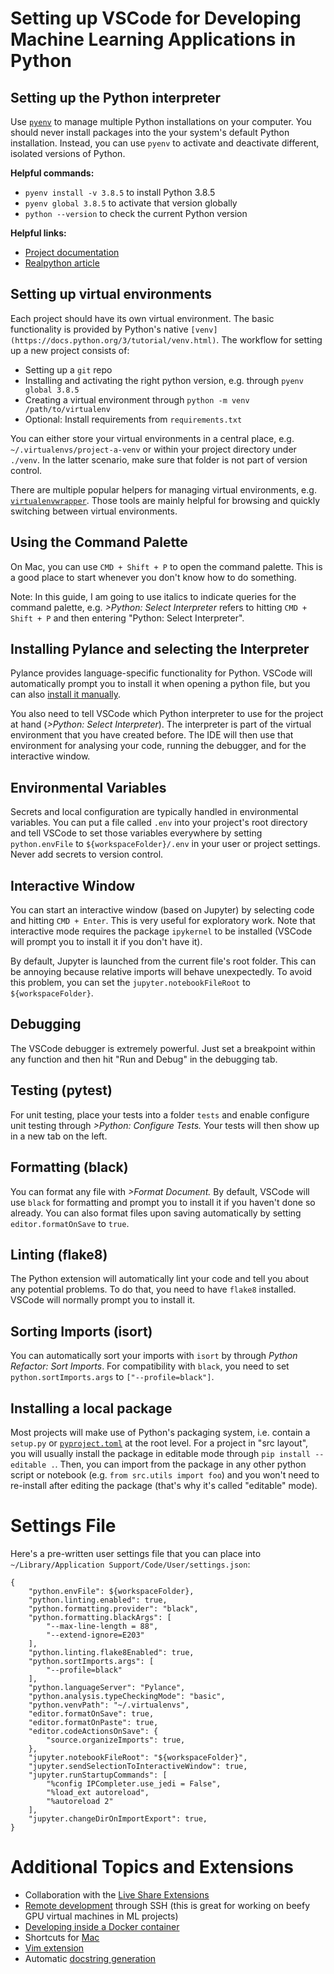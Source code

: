 # Setting up VSCode for Developing Machine Learning Applications in Python

## Setting up the Python interpreter

Use [`pyenv`](https://github.com/pyenv/pyenv) to manage multiple Python installations on your computer. You should never install packages into the your system's default Python installation. Instead, you can use `pyenv` to activate and deactivate different, isolated versions of Python.

**Helpful commands:**

- `pyenv install -v 3.8.5`  to install Python 3.8.5
- `pyenv global 3.8.5` to activate that version globally
- `python --version` to check the current Python version

**Helpful links:**

- [Project documentation](https://github.com/pyenv/pyenv)
- [Realpython article](https://realpython.com/intro-to-pyenv/)

## Setting up virtual environments

Each project should have its own virtual environment. The basic functionality is provided by Python's native `[venv](https://docs.python.org/3/tutorial/venv.html)`. The workflow for setting up a new project consists of:

- Setting up a `git` repo
- Installing and activating the right python version, e.g. through `pyenv global 3.8.5`
- Creating a virtual environment through `python -m venv /path/to/virtualenv`
- Optional: Install requirements from  `requirements.txt`

You can either store your virtual environments in a central place, e.g. `~/.virtualenvs/project-a-venv` or within your project directory under `./venv`. In the latter scenario, make sure that folder is not part of version control. 

There are multiple popular helpers for managing virtual environments, e.g. [`virtualenvwrapper`](https://virtualenvwrapper.readthedocs.io). Those tools are mainly helpful for browsing and quickly switching between virtual environments.

## Using the Command Palette

On Mac, you can use `CMD + Shift + P` to open the command palette. This is a good place to start whenever you don't know how to do something.

Note: In this guide, I am going to use italics to indicate queries for the command palette, e.g. *>Python: Select Interpreter* refers to hitting `CMD + Shift + P` and then entering "Python: Select Interpreter". 

## Installing Pylance and selecting the Interpreter

Pylance provides language-specific functionality for Python. VSCode will automatically prompt you to install it when opening a python file, but you can also [install it manually](https://marketplace.visualstudio.com/items?itemName=ms-python.vscode-pylance).

You also need to tell VSCode which Python interpreter to use for the project at hand (*>Python: Select Interpreter*). The interpreter is part of the virtual environment that you have created before. The IDE will then use that environment for analysing your code, running the debugger, and for the interactive window. 

## Environmental Variables

Secrets and local configuration are typically handled in environmental variables. You can put a file called `.env` into your project's root directory and tell VSCode to set those variables everywhere by setting `python.envFile` to `${workspaceFolder}/.env` in your user or project settings. Never add secrets to version control.

## Interactive Window

You can start an interactive window (based on Jupyter) by selecting code and hitting `CMD + Enter`. This is very useful for exploratory work. Note that interactive mode requires the package `ipykernel` to be installed (VSCode will prompt you to install it if you don't have it).

By default, Jupyter is launched from the current file's root folder. This can be annoying because relative imports will behave unexpectedly. To avoid this problem, you can set the `jupyter.notebookFileRoot` to `${workspaceFolder}`.

## Debugging

The VSCode debugger is extremely powerful. Just set a breakpoint within any function and then hit "Run and Debug" in the debugging tab. 

## Testing (pytest)

For unit testing, place your tests into a folder `tests` and enable configure unit testing through *>Python: Configure Tests.* Your tests will then show up in a new tab on the left.

## Formatting (black)

You can format any file with *>Format Document.* By default, VSCode will use `black` for formatting and prompt you to install it if you haven't done so already. You can also format files upon saving automatically by setting `editor.formatOnSave` to `true`. 

## Linting (flake8)

The Python extension will automatically lint your code and tell you about any potential problems. To do that, you need to have `flake8` installed. VSCode will normally prompt you to install it.

## Sorting Imports (isort)

You can automatically sort your imports with `isort` by through *Python Refactor: Sort Imports*. For compatibility with `black`, you need to set `python.sortImports.args` to `["--profile=black"]`.

## Installing a local package

Most projects will make use of Python's packaging system, i.e. contain a `setup.py` or [`pyproject.toml`](https://setuptools.readthedocs.io/en/latest/userguide/quickstart.html) at the root level. For a project in "src layout", you will usually install the package in editable mode through  `pip install --editable .`. Then, you can import from the package in any other python script or notebook (e.g. `from src.utils import foo`) and you won't need to re-install after editing the package (that's why it's called "editable" mode).

# Settings File

Here's a pre-written user settings file that you can place into `~/Library/Application Support/Code/User/settings.json`:

```
{
    "python.envFile": ${workspaceFolder},
    "python.linting.enabled": true,
    "python.formatting.provider": "black",
    "python.formatting.blackArgs": [
        "--max-line-length = 88",
        "--extend-ignore=E203"
    ],
    "python.linting.flake8Enabled": true,
    "python.sortImports.args": [
        "--profile=black"
    ],
    "python.languageServer": "Pylance",
    "python.analysis.typeCheckingMode": "basic",
    "python.venvPath": "~/.virtualenvs",
    "editor.formatOnSave": true,
    "editor.formatOnPaste": true,
    "editor.codeActionsOnSave": {
        "source.organizeImports": true,
    },
    "jupyter.notebookFileRoot": "${workspaceFolder}",
    "jupyter.sendSelectionToInteractiveWindow": true,
    "jupyter.runStartupCommands": [
        "%config IPCompleter.use_jedi = False",
        "%load_ext autoreload",
        "%autoreload 2"
    ],
    "jupyter.changeDirOnImportExport": true,
}
```

# Additional Topics and Extensions

- Collaboration with the [Live Share Extensions](https://marketplace.visualstudio.com/items?itemName=MS-vsliveshare.vsliveshare-pack)
- [Remote development](https://code.visualstudio.com/docs/remote/ssh) through SSH (this is great for working on beefy GPU virtual machines in ML projects)
- [Developing inside a Docker container](https://code.visualstudio.com/docs/remote/containers)
- Shortcuts for [Mac](https://code.visualstudio.com/shortcuts/keyboard-shortcuts-macos.pdf)
- [Vim extension](https://marketplace.visualstudio.com/items?itemName=vscodevim.vim)
- Automatic [docstring generation](https://marketplace.visualstudio.com/items?itemName=njpwerner.autodocstring)
